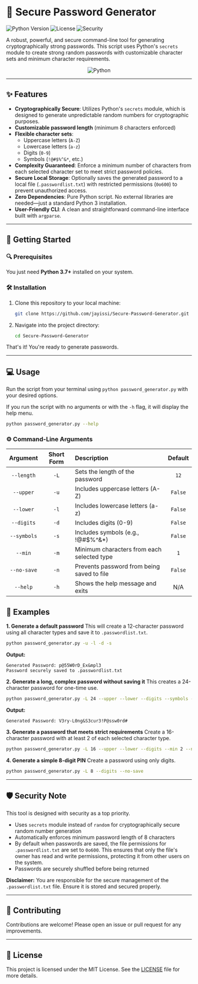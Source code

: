 # 🔐 Secure Password Generator

![Python Version](https://img.shields.io/badge/python-3.7+-blue.svg)
![License](https://img.shields.io/badge/license-MIT-green.svg)
![Security](https://img.shields.io/badge/security-cryptographically_secure-red.svg)

A robust, powerful, and secure command-line tool for generating cryptographically strong passwords. This script uses Python's `secrets` module to create strong random passwords with customizable character sets and minimum character requirements.

<p align="center">
<img alt="Python" src="https://www.python.org/static/community_logos/python-logo-master-v3-TM.png">
</p>

---

## ✨ Features

- **Cryptographically Secure**: Utilizes Python's `secrets` module, which is designed to generate unpredictable random numbers for cryptographic purposes.
- **Customizable password length** (minimum 8 characters enforced)
- **Flexible character sets**:
  - Uppercase letters (`A-Z`)
  - Lowercase letters (`a-z`)
  - Digits (`0-9`)
  - Symbols (`!@#$%^&*`, etc.)
- **Complexity Guaranteed**: Enforce a minimum number of characters from each selected character set to meet strict password policies.
- **Secure Local Storage**: Optionally saves the generated password to a local file (`.passwordlist.txt`) with restricted permissions (`0o600`) to prevent unauthorized access.
- **Zero Dependencies**: Pure Python script. No external libraries are needed—just a standard Python 3 installation.
- **User-Friendly CLI**: A clean and straightforward command-line interface built with `argparse`.

---

## 🚀 Getting Started

### 🔍 Prerequisites

You just need **Python 3.7+** installed on your system.

### 🛠️ Installation

1.  Clone this repository to your local machine:
    ```bash
    git clone https://github.com/jayissi/Secure-Password-Generator.git
    ```
2.  Navigate into the project directory:
    ```bash
    cd Secure-Password-Generator
    ```

That's it! You're ready to generate passwords.

---

## 💻 Usage

Run the script from your terminal using `python password_generator.py` with your desired options.

If you run the script with no arguments or with the `-h` flag, it will display the help menu.

```bash
python password_generator.py --help
```

### ⚙️ Command-Line Arguments

| Argument       | Short Form | Description                                 | Default |
| :------------: | :--------: | :------------------------------------------ | :-----: |
| `--length`     |    `-L`    | Sets the length of the password             | `12`    |
| `--upper`      |    `-u`    | Includes uppercase letters (A-Z)            | `False` |
| `--lower`      |    `-l`    | Includes lowercase letters (a-z)            | `False` |
| `--digits`     |    `-d`    | Includes digits (0-9)                       | `False` |
| `--symbols`    |    `-s`    | Includes symbols (e.g., !@#$%^&*)           | `False` |
| `--min`        |    `-m`    | Minimum characters from each selected type  | `1`     |
| `--no-save`    |    `-n`    | Prevents password from being saved to file  | `False` |
| `--help`       |    `-h`    | Shows the help message and exits            |  N/A    |

##  📝 Examples

**1. Generate a default password**
This will create a 12-character password using all character types and save it to `.passwordlist.txt`.

```bash
python password_generator.py -u -l -d -s
```
**Output:**
```
Generated Password: p@55W0rD_Ex&mpl3
Password securely saved to .passwordlist.txt
```

**2. Generate a long, complex password without saving it**
This creates a 24-character password for one-time use.

```bash
python password_generator.py -L 24 --upper --lower --digits --symbols --no-save
```
**Output:**
```
Generated Password: V3ry-L0ng&S3cur3!P@ssw0rd#
```

**3. Generate a password that meets strict requirements**
Create a 16-character password with at least 2 of each selected character type.

```bash
python password_generator.py -L 16 --upper --lower --digits --min 2 --no-save
```

**4. Generate a simple 8-digit PIN**
Create a password using only digits.

```bash
python password_generator.py -L 8 --digits --no-save
```

---

## 🛡️ Security Note

This tool is designed with security as a top priority.
-   Uses `secrets` module instead of `random` for cryptographically secure random number generation
-   Automatically enforces minimum password length of 8 characters
-   By default when passwords are saved, the file permissions for `.passwordlist.txt` are set to `0o600`. This ensures that only the file's owner has read and write permissions, protecting it from other users on the system.
-   Passwords are securely shuffled before being returned

**Disclaimer:** You are responsible for the secure management of the `.passwordlist.txt` file. Ensure it is stored and secured properly.

---

## 🤝 Contributing

Contributions are welcome! Please open an issue or pull request for any improvements.

---

## 📜 License

This project is licensed under the MIT License. See the [LICENSE](https://github.com/jayissi/Secure-Password-Generator/blob/main/LICENSE) file for more details.

